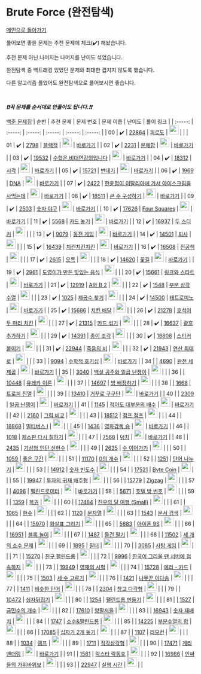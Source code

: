 # Brute Force (완전탐색)

[메인으로 돌아가기](https://github.com/tony9402/baekjoon)

풀어보면 좋을 문제는 추천 문제에 체크(:heavy_check_mark:) 해놨습니다.

추천 문제 아닌 나머지는 나머지를 난이도 섞었습니다.

완전탐색 중 백트래킹 있었던 문제와 최대한 겹치지 않도록 했습니다.

다른 알고리즘 풀었어도 완전탐색으로 풀어보시면 좋습니다.

<br>

***❗️❗️꼭 문제를 순서대로 안풀어도 됩니다.❗️❗️***

[백준 문제집](https://www.acmicpc.net/workbook/view/7271)
|          순번          |        추천 문제         |        문제 번호         |        문제 이름         |         난이도          |        풀이 링크         |
| :-----: | :-----: | :-----: | :-----: | :-----: | :-----: |
| 00 |  :heavy_check_mark:  | <a href="https://www.acmicpc.net/problem/22864" target="_blank">22864</a> | <a href="https://www.acmicpc.net/problem/22864" target="_blank">피로도</a> | <img height="25px" width="25px" src="https://static.solved.ac/tier_small/3.svg"/> |                      |
| 01 |  :heavy_check_mark:  | <a href="https://www.acmicpc.net/problem/2798" target="_blank">2798</a> | <a href="https://www.acmicpc.net/problem/2798" target="_blank">블랙잭</a> | <img height="25px" width="25px" src="https://static.solved.ac/tier_small/4.svg"/> | <a href="./../solution/brute_force/2798">바로가기</a> |
| 02 |  :heavy_check_mark:  | <a href="https://www.acmicpc.net/problem/2231" target="_blank">2231</a> | <a href="https://www.acmicpc.net/problem/2231" target="_blank">분해합</a> | <img height="25px" width="25px" src="https://static.solved.ac/tier_small/4.svg"/> | <a href="./../solution/brute_force/2231">바로가기</a> |
| 03 |  :heavy_check_mark:  | <a href="https://www.acmicpc.net/problem/19532" target="_blank">19532</a> | <a href="https://www.acmicpc.net/problem/19532" target="_blank">수학은 비대면강의입니다</a> | <img height="25px" width="25px" src="https://static.solved.ac/tier_small/4.svg"/> | <a href="./../solution/brute_force/19532">바로가기</a> |
| 04 |  :heavy_check_mark:  | <a href="https://www.acmicpc.net/problem/18312" target="_blank">18312</a> | <a href="https://www.acmicpc.net/problem/18312" target="_blank">시각</a> | <img height="25px" width="25px" src="https://static.solved.ac/tier_small/4.svg"/> | <a href="./../solution/brute_force/18312">바로가기</a> |
| 05 |  :heavy_check_mark:  | <a href="https://www.acmicpc.net/problem/15721" target="_blank">15721</a> | <a href="https://www.acmicpc.net/problem/15721" target="_blank">번데기</a> | <img height="25px" width="25px" src="https://static.solved.ac/tier_small/5.svg"/> | <a href="./../solution/brute_force/15721">바로가기</a> |
| 06 |  :heavy_check_mark:  | <a href="https://www.acmicpc.net/problem/1969" target="_blank">1969</a> | <a href="https://www.acmicpc.net/problem/1969" target="_blank">DNA</a> | <img height="25px" width="25px" src="https://static.solved.ac/tier_small/6.svg"/> | <a href="./../solution/brute_force/1969">바로가기</a> |
| 07 |  :heavy_check_mark:  | <a href="https://www.acmicpc.net/problem/2422" target="_blank">2422</a> | <a href="https://www.acmicpc.net/problem/2422" target="_blank">한윤정이 이탈리아에 가서 아이스크림을 사먹는데</a> | <img height="25px" width="25px" src="https://static.solved.ac/tier_small/6.svg"/> | <a href="./../solution/brute_force/2422">바로가기</a> |
| 08 |  :heavy_check_mark:  | <a href="https://www.acmicpc.net/problem/18511" target="_blank">18511</a> | <a href="https://www.acmicpc.net/problem/18511" target="_blank">큰 수 구성하기</a> | <img height="25px" width="25px" src="https://static.solved.ac/tier_small/6.svg"/> | <a href="./../solution/brute_force/18511">바로가기</a> |
| 09 |  :heavy_check_mark:  | <a href="https://www.acmicpc.net/problem/2503" target="_blank">2503</a> | <a href="https://www.acmicpc.net/problem/2503" target="_blank">숫자 야구</a> | <img height="25px" width="25px" src="https://static.solved.ac/tier_small/7.svg"/> | <a href="./../solution/brute_force/2503">바로가기</a> |
| 10 |  :heavy_check_mark:  | <a href="https://www.acmicpc.net/problem/17626" target="_blank">17626</a> | <a href="https://www.acmicpc.net/problem/17626" target="_blank">Four Squares</a> | <img height="25px" width="25px" src="https://static.solved.ac/tier_small/7.svg"/> | <a href="./../solution/brute_force/17626">바로가기</a> |
| 11 |  :heavy_check_mark:  | <a href="https://www.acmicpc.net/problem/5568" target="_blank">5568</a> | <a href="https://www.acmicpc.net/problem/5568" target="_blank">카드 놓기</a> | <img height="25px" width="25px" src="https://static.solved.ac/tier_small/7.svg"/> | <a href="./../solution/brute_force/5568">바로가기</a> |
| 12 |  :heavy_check_mark:  | <a href="https://www.acmicpc.net/problem/16937" target="_blank">16937</a> | <a href="https://www.acmicpc.net/problem/16937" target="_blank">두 스티커</a> | <img height="25px" width="25px" src="https://static.solved.ac/tier_small/7.svg"/> |                      |
| 13 |  :heavy_check_mark:  | <a href="https://www.acmicpc.net/problem/9079" target="_blank">9079</a> | <a href="https://www.acmicpc.net/problem/9079" target="_blank">동전 게임</a> | <img height="25px" width="25px" src="https://static.solved.ac/tier_small/8.svg"/> | <a href="./../solution/brute_force/9079">바로가기</a> |
| 14 |  :heavy_check_mark:  | <a href="https://www.acmicpc.net/problem/14501" target="_blank">14501</a> | <a href="https://www.acmicpc.net/problem/14501" target="_blank">퇴사</a> | <img height="25px" width="25px" src="https://static.solved.ac/tier_small/8.svg"/> |                      |
| 15 |  :heavy_check_mark:  | <a href="https://www.acmicpc.net/problem/16439" target="_blank">16439</a> | <a href="https://www.acmicpc.net/problem/16439" target="_blank">치킨치킨치킨</a> | <img height="25px" width="25px" src="https://static.solved.ac/tier_small/8.svg"/> | <a href="./../solution/brute_force/16439">바로가기</a> |
| 16 |  :heavy_check_mark:  | <a href="https://www.acmicpc.net/problem/16508" target="_blank">16508</a> | <a href="https://www.acmicpc.net/problem/16508" target="_blank">전공책</a> | <img height="25px" width="25px" src="https://static.solved.ac/tier_small/8.svg"/> |                      |
| 17 |  :heavy_check_mark:  | <a href="https://www.acmicpc.net/problem/2615" target="_blank">2615</a> | <a href="https://www.acmicpc.net/problem/2615" target="_blank">오목</a> | <img height="25px" width="25px" src="https://static.solved.ac/tier_small/9.svg"/> |                      |
| 18 |  :heavy_check_mark:  | <a href="https://www.acmicpc.net/problem/14620" target="_blank">14620</a> | <a href="https://www.acmicpc.net/problem/14620" target="_blank">꽃길</a> | <img height="25px" width="25px" src="https://static.solved.ac/tier_small/9.svg"/> | <a href="./../solution/brute_force/14620">바로가기</a> |
| 19 |  :heavy_check_mark:  | <a href="https://www.acmicpc.net/problem/2961" target="_blank">2961</a> | <a href="https://www.acmicpc.net/problem/2961" target="_blank">도영이가 만든 맛있는 음식</a> | <img height="25px" width="25px" src="https://static.solved.ac/tier_small/9.svg"/> |                      |
| 20 |  :heavy_check_mark:  | <a href="https://www.acmicpc.net/problem/15661" target="_blank">15661</a> | <a href="https://www.acmicpc.net/problem/15661" target="_blank">링크와 스타트</a> | <img height="25px" width="25px" src="https://static.solved.ac/tier_small/10.svg"/> | <a href="./../solution/brute_force/15661">바로가기</a> |
| 21 |  :heavy_check_mark:  | <a href="https://www.acmicpc.net/problem/12919" target="_blank">12919</a> | <a href="https://www.acmicpc.net/problem/12919" target="_blank">A와 B 2</a> | <img height="25px" width="25px" src="https://static.solved.ac/tier_small/11.svg"/> |                      |
| 22 |  :heavy_check_mark:  | <a href="https://www.acmicpc.net/problem/1548" target="_blank">1548</a> | <a href="https://www.acmicpc.net/problem/1548" target="_blank">부분 삼각 수열</a> | <img height="25px" width="25px" src="https://static.solved.ac/tier_small/11.svg"/> |                      |
| 23 |  :heavy_check_mark:  | <a href="https://www.acmicpc.net/problem/1025" target="_blank">1025</a> | <a href="https://www.acmicpc.net/problem/1025" target="_blank">제곱수 찾기</a> | <img height="25px" width="25px" src="https://static.solved.ac/tier_small/11.svg"/> |                      |
| 24 |  :heavy_check_mark:  | <a href="https://www.acmicpc.net/problem/14500" target="_blank">14500</a> | <a href="https://www.acmicpc.net/problem/14500" target="_blank">테트로미노</a> | <img height="25px" width="25px" src="https://static.solved.ac/tier_small/11.svg"/> | <a href="./../solution/brute_force/14500">바로가기</a> |
| 25 |  :heavy_check_mark:  | <a href="https://www.acmicpc.net/problem/15686" target="_blank">15686</a> | <a href="https://www.acmicpc.net/problem/15686" target="_blank">치킨 배달</a> | <img height="25px" width="25px" src="https://static.solved.ac/tier_small/11.svg"/> |                      |
| 26 |  :heavy_check_mark:  | <a href="https://www.acmicpc.net/problem/21278" target="_blank">21278</a> | <a href="https://www.acmicpc.net/problem/21278" target="_blank">호석이 두 마리 치킨</a> | <img height="25px" width="25px" src="https://static.solved.ac/tier_small/11.svg"/> |                      |
| 27 |  :heavy_check_mark:  | <a href="https://www.acmicpc.net/problem/21315" target="_blank">21315</a> | <a href="https://www.acmicpc.net/problem/21315" target="_blank">카드 섞기</a> | <img height="25px" width="25px" src="https://static.solved.ac/tier_small/11.svg"/> |                      |
| 28 |  :heavy_check_mark:  | <a href="https://www.acmicpc.net/problem/16637" target="_blank">16637</a> | <a href="https://www.acmicpc.net/problem/16637" target="_blank">괄호 추가하기</a> | <img height="25px" width="25px" src="https://static.solved.ac/tier_small/13.svg"/> |                      |
| 29 |  :heavy_check_mark:  | <a href="https://www.acmicpc.net/problem/14391" target="_blank">14391</a> | <a href="https://www.acmicpc.net/problem/14391" target="_blank">종이 조각</a> | <img height="25px" width="25px" src="https://static.solved.ac/tier_small/13.svg"/> |                      |
| 30 |  :heavy_check_mark:  | <a href="https://www.acmicpc.net/problem/18808" target="_blank">18808</a> | <a href="https://www.acmicpc.net/problem/18808" target="_blank">스티커 붙이기</a> | <img height="25px" width="25px" src="https://static.solved.ac/tier_small/13.svg"/> |                      |
| 31 |  :heavy_check_mark:  | <a href="https://www.acmicpc.net/problem/22944" target="_blank">22944</a> | <a href="https://www.acmicpc.net/problem/22944" target="_blank">죽음의 비</a> | <img height="25px" width="25px" src="https://static.solved.ac/tier_small/13.svg"/> |                      |
| 32 |  :heavy_check_mark:  | <a href="https://www.acmicpc.net/problem/21943" target="_blank">21943</a> | <a href="https://www.acmicpc.net/problem/21943" target="_blank">연산 최대로</a> | <img height="25px" width="25px" src="https://static.solved.ac/tier_small/14.svg"/> |                      |
| 33 |                      | <a href="https://www.acmicpc.net/problem/9094" target="_blank">9094</a> | <a href="https://www.acmicpc.net/problem/9094" target="_blank">수학적 호기심</a> | <img height="25px" width="25px" src="https://static.solved.ac/tier_small/3.svg"/> | <a href="./../solution/brute_force/9094">바로가기</a> |
| 34 |                      | <a href="https://www.acmicpc.net/problem/4690" target="_blank">4690</a> | <a href="https://www.acmicpc.net/problem/4690" target="_blank">완전 세제곱</a> | <img height="25px" width="25px" src="https://static.solved.ac/tier_small/3.svg"/> | <a href="./../solution/brute_force/4690">바로가기</a> |
| 35 |                      | <a href="https://www.acmicpc.net/problem/3040" target="_blank">3040</a> | <a href="https://www.acmicpc.net/problem/3040" target="_blank">백설 공주와 일곱 난쟁이</a> | <img height="25px" width="25px" src="https://static.solved.ac/tier_small/4.svg"/> |                      |
| 36 |                      | <a href="https://www.acmicpc.net/problem/10448" target="_blank">10448</a> | <a href="https://www.acmicpc.net/problem/10448" target="_blank">유레카 이론</a> | <img height="25px" width="25px" src="https://static.solved.ac/tier_small/4.svg"/> |                      |
| 37 |                      | <a href="https://www.acmicpc.net/problem/14697" target="_blank">14697</a> | <a href="https://www.acmicpc.net/problem/14697" target="_blank">방 배정하기</a> | <img height="25px" width="25px" src="https://static.solved.ac/tier_small/4.svg"/> |                      |
| 38 |                      | <a href="https://www.acmicpc.net/problem/1668" target="_blank">1668</a> | <a href="https://www.acmicpc.net/problem/1668" target="_blank">트로피 진열</a> | <img height="25px" width="25px" src="https://static.solved.ac/tier_small/4.svg"/> |                      |
| 39 |                      | <a href="https://www.acmicpc.net/problem/13410" target="_blank">13410</a> | <a href="https://www.acmicpc.net/problem/13410" target="_blank">거꾸로 구구단</a> | <img height="25px" width="25px" src="https://static.solved.ac/tier_small/4.svg"/> | <a href="./../solution/brute_force/13410">바로가기</a> |
| 40 |                      | <a href="https://www.acmicpc.net/problem/2309" target="_blank">2309</a> | <a href="https://www.acmicpc.net/problem/2309" target="_blank">일곱 난쟁이</a> | <img height="25px" width="25px" src="https://static.solved.ac/tier_small/5.svg"/> | <a href="./../solution/brute_force/2309">바로가기</a> |
| 41 |                      | <a href="https://www.acmicpc.net/problem/1145" target="_blank">1145</a> | <a href="https://www.acmicpc.net/problem/1145" target="_blank">적어도 대부분의 배수</a> | <img height="25px" width="25px" src="https://static.solved.ac/tier_small/5.svg"/> | <a href="./../solution/brute_force/1145">바로가기</a> |
| 42 |                      | <a href="https://www.acmicpc.net/problem/2160" target="_blank">2160</a> | <a href="https://www.acmicpc.net/problem/2160" target="_blank">그림 비교</a> | <img height="25px" width="25px" src="https://static.solved.ac/tier_small/5.svg"/> |                      |
| 43 |                      | <a href="https://www.acmicpc.net/problem/18512" target="_blank">18512</a> | <a href="https://www.acmicpc.net/problem/18512" target="_blank">점프 점프</a> | <img height="25px" width="25px" src="https://static.solved.ac/tier_small/5.svg"/> |                      |
| 44 |                      | <a href="https://www.acmicpc.net/problem/18868" target="_blank">18868</a> | <a href="https://www.acmicpc.net/problem/18868" target="_blank">멀티버스 Ⅰ</a> | <img height="25px" width="25px" src="https://static.solved.ac/tier_small/5.svg"/> |                      |
| 45 |                      | <a href="https://www.acmicpc.net/problem/1436" target="_blank">1436</a> | <a href="https://www.acmicpc.net/problem/1436" target="_blank">영화감독 숌</a> | <img height="25px" width="25px" src="https://static.solved.ac/tier_small/6.svg"/> | <a href="./../solution/brute_force/1436">바로가기</a> |
| 46 |                      | <a href="https://www.acmicpc.net/problem/1018" target="_blank">1018</a> | <a href="https://www.acmicpc.net/problem/1018" target="_blank">체스판 다시 칠하기</a> | <img height="25px" width="25px" src="https://static.solved.ac/tier_small/6.svg"/> |                      |
| 47 |                      | <a href="https://www.acmicpc.net/problem/7568" target="_blank">7568</a> | <a href="https://www.acmicpc.net/problem/7568" target="_blank">덩치</a> | <img height="25px" width="25px" src="https://static.solved.ac/tier_small/6.svg"/> | <a href="./../solution/brute_force/7568">바로가기</a> |
| 48 |                      | <a href="https://www.acmicpc.net/problem/2435" target="_blank">2435</a> | <a href="https://www.acmicpc.net/problem/2435" target="_blank">기상청 인턴 신현수</a> | <img height="25px" width="25px" src="https://static.solved.ac/tier_small/6.svg"/> |                      |
| 49 |                      | <a href="https://www.acmicpc.net/problem/2635" target="_blank">2635</a> | <a href="https://www.acmicpc.net/problem/2635" target="_blank">수 이어가기</a> | <img height="25px" width="25px" src="https://static.solved.ac/tier_small/6.svg"/> |                      |
| 50 |                      | <a href="https://www.acmicpc.net/problem/1059" target="_blank">1059</a> | <a href="https://www.acmicpc.net/problem/1059" target="_blank">좋은 구간</a> | <img height="25px" width="25px" src="https://static.solved.ac/tier_small/6.svg"/> |                      |
| 51 |                      | <a href="https://www.acmicpc.net/problem/11170" target="_blank">11170</a> | <a href="https://www.acmicpc.net/problem/11170" target="_blank">0의 개수</a> | <img height="25px" width="25px" src="https://static.solved.ac/tier_small/6.svg"/> |                      |
| 52 |                      | <a href="https://www.acmicpc.net/problem/1251" target="_blank">1251</a> | <a href="https://www.acmicpc.net/problem/1251" target="_blank">단어 나누기</a> | <img height="25px" width="25px" src="https://static.solved.ac/tier_small/6.svg"/> |                      |
| 53 |                      | <a href="https://www.acmicpc.net/problem/14912" target="_blank">14912</a> | <a href="https://www.acmicpc.net/problem/14912" target="_blank">숫자 빈도수</a> | <img height="25px" width="25px" src="https://static.solved.ac/tier_small/6.svg"/> |                      |
| 54 |                      | <a href="https://www.acmicpc.net/problem/17521" target="_blank">17521</a> | <a href="https://www.acmicpc.net/problem/17521" target="_blank">Byte Coin</a> | <img height="25px" width="25px" src="https://static.solved.ac/tier_small/6.svg"/> |                      |
| 55 |                      | <a href="https://www.acmicpc.net/problem/19947" target="_blank">19947</a> | <a href="https://www.acmicpc.net/problem/19947" target="_blank">투자의 귀재 배주형</a> | <img height="25px" width="25px" src="https://static.solved.ac/tier_small/6.svg"/> |                      |
| 56 |                      | <a href="https://www.acmicpc.net/problem/15779" target="_blank">15779</a> | <a href="https://www.acmicpc.net/problem/15779" target="_blank">Zigzag</a> | <img height="25px" width="25px" src="https://static.solved.ac/tier_small/6.svg"/> |                      |
| 57 |                      | <a href="https://www.acmicpc.net/problem/4096" target="_blank">4096</a> | <a href="https://www.acmicpc.net/problem/4096" target="_blank">팰린드로미터</a> | <img height="25px" width="25px" src="https://static.solved.ac/tier_small/6.svg"/> | <a href="./../solution/brute_force/4096">바로가기</a> |
| 58 |                      | <a href="https://www.acmicpc.net/problem/5671" target="_blank">5671</a> | <a href="https://www.acmicpc.net/problem/5671" target="_blank">호텔 방 번호</a> | <img height="25px" width="25px" src="https://static.solved.ac/tier_small/6.svg"/> |                      |
| 59 |                      | <a href="https://www.acmicpc.net/problem/1359" target="_blank">1359</a> | <a href="https://www.acmicpc.net/problem/1359" target="_blank">복권</a> | <img height="25px" width="25px" src="https://static.solved.ac/tier_small/7.svg"/> |                      |
| 60 |                      | <a href="https://www.acmicpc.net/problem/17484" target="_blank">17484</a> | <a href="https://www.acmicpc.net/problem/17484" target="_blank">진우의 달 여행 (Small)</a> | <img height="25px" width="25px" src="https://static.solved.ac/tier_small/7.svg"/> |                      |
| 61 |                      | <a href="https://www.acmicpc.net/problem/1065" target="_blank">1065</a> | <a href="https://www.acmicpc.net/problem/1065" target="_blank">한수</a> | <img height="25px" width="25px" src="https://static.solved.ac/tier_small/7.svg"/> |                      |
| 62 |                      | <a href="https://www.acmicpc.net/problem/1120" target="_blank">1120</a> | <a href="https://www.acmicpc.net/problem/1120" target="_blank">문자열</a> | <img height="25px" width="25px" src="https://static.solved.ac/tier_small/7.svg"/> |                      |
| 63 |                      | <a href="https://www.acmicpc.net/problem/1543" target="_blank">1543</a> | <a href="https://www.acmicpc.net/problem/1543" target="_blank">문서 검색</a> | <img height="25px" width="25px" src="https://static.solved.ac/tier_small/7.svg"/> |                      |
| 64 |                      | <a href="https://www.acmicpc.net/problem/15970" target="_blank">15970</a> | <a href="https://www.acmicpc.net/problem/15970" target="_blank">화살표 그리기</a> | <img height="25px" width="25px" src="https://static.solved.ac/tier_small/7.svg"/> |                      |
| 65 |                      | <a href="https://www.acmicpc.net/problem/5883" target="_blank">5883</a> | <a href="https://www.acmicpc.net/problem/5883" target="_blank">아이폰 9S</a> | <img height="25px" width="25px" src="https://static.solved.ac/tier_small/7.svg"/> |                      |
| 66 |                      | <a href="https://www.acmicpc.net/problem/16951" target="_blank">16951</a> | <a href="https://www.acmicpc.net/problem/16951" target="_blank">블록 놀이</a> | <img height="25px" width="25px" src="https://static.solved.ac/tier_small/7.svg"/> |                      |
| 67 |                      | <a href="https://www.acmicpc.net/problem/1487" target="_blank">1487</a> | <a href="https://www.acmicpc.net/problem/1487" target="_blank">물건 팔기</a> | <img height="25px" width="25px" src="https://static.solved.ac/tier_small/7.svg"/> |                      |
| 68 |                      | <a href="https://www.acmicpc.net/problem/11502" target="_blank">11502</a> | <a href="https://www.acmicpc.net/problem/11502" target="_blank">세 개의 소수 문제</a> | <img height="25px" width="25px" src="https://static.solved.ac/tier_small/7.svg"/> |                      |
| 69 |                      | <a href="https://www.acmicpc.net/problem/1895" target="_blank">1895</a> | <a href="https://www.acmicpc.net/problem/1895" target="_blank">필터</a> | <img height="25px" width="25px" src="https://static.solved.ac/tier_small/7.svg"/> |                      |
| 70 |                      | <a href="https://www.acmicpc.net/problem/3085" target="_blank">3085</a> | <a href="https://www.acmicpc.net/problem/3085" target="_blank">사탕 게임</a> | <img height="25px" width="25px" src="https://static.solved.ac/tier_small/8.svg"/> |                      |
| 71 |                      | <a href="https://www.acmicpc.net/problem/15270" target="_blank">15270</a> | <a href="https://www.acmicpc.net/problem/15270" target="_blank">친구 팰린드롬</a> | <img height="25px" width="25px" src="https://static.solved.ac/tier_small/8.svg"/> |                      |
| 72 |                      | <a href="https://www.acmicpc.net/problem/9996" target="_blank">9996</a> | <a href="https://www.acmicpc.net/problem/9996" target="_blank">한국이 그리울 땐 서버에 접속하지</a> | <img height="25px" width="25px" src="https://static.solved.ac/tier_small/8.svg"/> |                      |
| 73 |                      | <a href="https://www.acmicpc.net/problem/19949" target="_blank">19949</a> | <a href="https://www.acmicpc.net/problem/19949" target="_blank">영재의 시험</a> | <img height="25px" width="25px" src="https://static.solved.ac/tier_small/8.svg"/> |                      |
| 74 |                      | <a href="https://www.acmicpc.net/problem/15728" target="_blank">15728</a> | <a href="https://www.acmicpc.net/problem/15728" target="_blank">에리 - 카드</a> | <img height="25px" width="25px" src="https://static.solved.ac/tier_small/8.svg"/> |                      |
| 75 |                      | <a href="https://www.acmicpc.net/problem/1503" target="_blank">1503</a> | <a href="https://www.acmicpc.net/problem/1503" target="_blank">세 수 고르기</a> | <img height="25px" width="25px" src="https://static.solved.ac/tier_small/8.svg"/> |                      |
| 76 |                      | <a href="https://www.acmicpc.net/problem/1421" target="_blank">1421</a> | <a href="https://www.acmicpc.net/problem/1421" target="_blank">나무꾼 이다솜</a> | <img height="25px" width="25px" src="https://static.solved.ac/tier_small/9.svg"/> |                      |
| 77 |                      | <a href="https://www.acmicpc.net/problem/1411" target="_blank">1411</a> | <a href="https://www.acmicpc.net/problem/1411" target="_blank">비슷한 단어</a> | <img height="25px" width="25px" src="https://static.solved.ac/tier_small/9.svg"/> |                      |
| 78 |                      | <a href="https://www.acmicpc.net/problem/2304" target="_blank">2304</a> | <a href="https://www.acmicpc.net/problem/2304" target="_blank">창고 다각형</a> | <img height="25px" width="25px" src="https://static.solved.ac/tier_small/9.svg"/> |                      |
| 79 |                      | <a href="https://www.acmicpc.net/problem/10472" target="_blank">10472</a> | <a href="https://www.acmicpc.net/problem/10472" target="_blank">십자뒤집기</a> | <img height="25px" width="25px" src="https://static.solved.ac/tier_small/10.svg"/> |                      |
| 80 |                      | <a href="https://www.acmicpc.net/problem/1254" target="_blank">1254</a> | <a href="https://www.acmicpc.net/problem/1254" target="_blank">팰린드롬 만들기</a> | <img height="25px" width="25px" src="https://static.solved.ac/tier_small/10.svg"/> |                      |
| 81 |                      | <a href="https://www.acmicpc.net/problem/1527" target="_blank">1527</a> | <a href="https://www.acmicpc.net/problem/1527" target="_blank">금민수의 개수</a> | <img height="25px" width="25px" src="https://static.solved.ac/tier_small/10.svg"/> |                      |
| 82 |                      | <a href="https://www.acmicpc.net/problem/17610" target="_blank">17610</a> | <a href="https://www.acmicpc.net/problem/17610" target="_blank">양팔저울</a> | <img height="25px" width="25px" src="https://static.solved.ac/tier_small/10.svg"/> |                      |
| 83 |                      | <a href="https://www.acmicpc.net/problem/16943" target="_blank">16943</a> | <a href="https://www.acmicpc.net/problem/16943" target="_blank">숫자 재배치</a> | <img height="25px" width="25px" src="https://static.solved.ac/tier_small/10.svg"/> |                      |
| 84 |                      | <a href="https://www.acmicpc.net/problem/1747" target="_blank">1747</a> | <a href="https://www.acmicpc.net/problem/1747" target="_blank">소수&팰린드롬</a> | <img height="25px" width="25px" src="https://static.solved.ac/tier_small/10.svg"/> |                      |
| 85 |                      | <a href="https://www.acmicpc.net/problem/14225" target="_blank">14225</a> | <a href="https://www.acmicpc.net/problem/14225" target="_blank">부분수열의 합</a> | <img height="25px" width="25px" src="https://static.solved.ac/tier_small/10.svg"/> |                      |
| 86 |                      | <a href="https://www.acmicpc.net/problem/17085" target="_blank">17085</a> | <a href="https://www.acmicpc.net/problem/17085" target="_blank">십자가 2개 놓기</a> | <img height="25px" width="25px" src="https://static.solved.ac/tier_small/11.svg"/> |                      |
| 87 |                      | <a href="https://www.acmicpc.net/problem/1107" target="_blank">1107</a> | <a href="https://www.acmicpc.net/problem/1107" target="_blank">리모컨</a> | <img height="25px" width="25px" src="https://static.solved.ac/tier_small/11.svg"/> |                      |
| 88 |                      | <a href="https://www.acmicpc.net/problem/1034" target="_blank">1034</a> | <a href="https://www.acmicpc.net/problem/1034" target="_blank">램프</a> | <img height="25px" width="25px" src="https://static.solved.ac/tier_small/11.svg"/> |                      |
| 89 |                      | <a href="https://www.acmicpc.net/problem/1711" target="_blank">1711</a> | <a href="https://www.acmicpc.net/problem/1711" target="_blank">직각삼각형</a> | <img height="25px" width="25px" src="https://static.solved.ac/tier_small/11.svg"/> |                      |
| 90 |                      | <a href="https://www.acmicpc.net/problem/17471" target="_blank">17471</a> | <a href="https://www.acmicpc.net/problem/17471" target="_blank">게리맨더링</a> | <img height="25px" width="25px" src="https://static.solved.ac/tier_small/12.svg"/> | <a href="./../solution/brute_force/17471">바로가기</a> |
| 91 |                      | <a href="https://www.acmicpc.net/problem/1581" target="_blank">1581</a> | <a href="https://www.acmicpc.net/problem/1581" target="_blank">락스타 락동호</a> | <img height="25px" width="25px" src="https://static.solved.ac/tier_small/12.svg"/> |                      |
| 92 |                      | <a href="https://www.acmicpc.net/problem/16986" target="_blank">16986</a> | <a href="https://www.acmicpc.net/problem/16986" target="_blank">인싸들의 가위바위보</a> | <img height="25px" width="25px" src="https://static.solved.ac/tier_small/13.svg"/> |                      |
| 93 |                      | <a href="https://www.acmicpc.net/problem/22947" target="_blank">22947</a> | <a href="https://www.acmicpc.net/problem/22947" target="_blank">실행 시간</a> | <img height="25px" width="25px" src="https://static.solved.ac/tier_small/14.svg"/> |                      |
